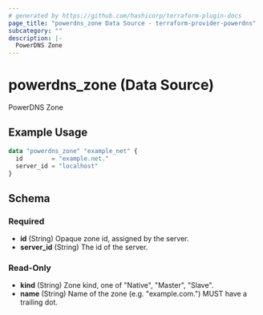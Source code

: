 ```yaml
---
# generated by https://github.com/hashicorp/terraform-plugin-docs
page_title: "powerdns_zone Data Source - terraform-provider-powerdns"
subcategory: ""
description: |-
  PowerDNS Zone
---
```


# powerdns_zone (Data Source)

PowerDNS Zone

## Example Usage

```terraform
data "powerdns_zone" "example_net" {
  id        = "example.net."
  server_id = "localhost"
}
```

<!-- schema generated by tfplugindocs -->
## Schema

### Required

- **id** (String) Opaque zone id, assigned by the server.
- **server_id** (String) The id of the server.

### Read-Only

- **kind** (String) Zone kind, one of "Native", "Master", "Slave".
- **name** (String) Name of the zone (e.g. "example.com.") MUST have a trailing dot.


